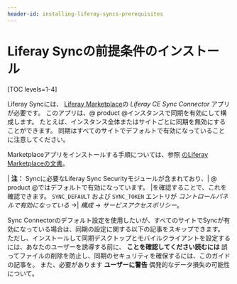 ```yaml
---
header-id: installing-liferay-syncs-prerequisites
---
```


# Liferay Syncの前提条件のインストール

[TOC levels=1-4]

Liferay Syncには、 [Liferay Marketplace](https://web.liferay.com/marketplace)の *Liferay CE Sync Connector* アプリが必要です。 このアプリは、@ product @インスタンスで同期を有効にして構成します。 たとえば、インスタンス全体またはサイトごとに同期を無効にすることができます。 同期はすべてのサイトでデフォルトで有効になっていることに注意してください。

Marketplaceアプリをインストールする手順については、参照 [のLiferay Marketplaceの文書](/docs/7-1/user/-/knowledge_base/u/using-the-liferay-marketplace)。

| **注：** Syncに必要なLiferay Sync Securityモジュールが含まれており、| @ product @ではデフォルトで有効になっています。 |を確認することで、これを確認できます。 `SYNC_DEFAULT` および `SYNC_TOKEN` エントリが *コントロールパネルで有効になっている* →| *構成* → *サービスアクセスポリシー*。

Sync Connectorのデフォルト設定を使用したいが、すべてのサイトでSyncが有効になっている場合は、同期の設定に関する以下の記事をスキップできます。 ただし、インストールして同期デスクトップとモバイルクライアントを設定するには、あなたのユーザーを誘導する前に、 **ことを確認してください読むには** 誤ってファイルの削除を防止し、同期のセキュリティを確保するには、このガイドの記事を。 また、必要があります **ユーザーに警告** 偶発的なデータ損失の可能性について。
